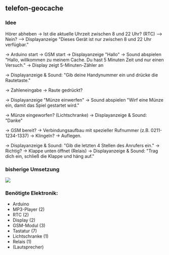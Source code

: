 ## telefon-geocache

### Idee

Hörer abheben 
-> Ist die aktuelle Uhrzeit zwischen 8 und 22 Uhr? (RTC)
--> Nein? --> Displayanzeige "Dieses Gerät ist nur zwischen 8 und 22 Uhr verfügbar."

-> Arduino start -> GSM start
-> Displayanzeige "Hallo"
-> Sound abspielen "Hallo, willkommen zu meinem Cache. Du hast 5 Minuten Zeit und nur einen Versuch."
-> Display zeigt 5-Minuten-Zähler an

-> Displayanzeige & Sound: "Gib deine Handynummer ein und drücke die Rautetaste."

-> Zahleneingabe
-> Raute gedrückt?

-> Displayanzeige "Münze einwerfen"
-> Sound abspielen "Wirf eine Münze ein, damit das Spiel gestartet wird."

-> Münze eingeworfen? (Lichtschranke)
-> Displayanzeige & Sound: "Danke"

-> GSM bereit?
-> Verbindungsaufbau mit spezieller Rufnummer (z.B. 0211-1234-1337)
-> Klingeln?
-> Auflegen.

-> Displayanzeige & Sound: "Gib die letzten 4 Stellen des Anrufers ein."
-> Richtig?
-> Klappe unten öffnet (Relais)
-> Displayanzeige & Sound: "Trag dich ein, schließ die Klappe und häng auf."

### bisherige Umsetzung

[![](http://img.youtube.com/vi/i5rzEiwlTfw/0.jpg)](http://www.youtube.com/watch?v=i5rzEiwlTfw "")

### Benötigte Elektronik:
- Arduino 
- MP3-Player (2)
- RTC	(2)
- Display	(2)
- GSM-Modul	(3)
- Tastatur	(7)
- Lichtschranke (1)
- Relais	(1)
- (Lautsprecher)
